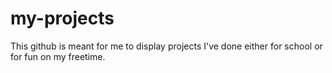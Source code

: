 # my-projects

This github is meant for me to display projects I've done either for school or for fun on my freetime.
